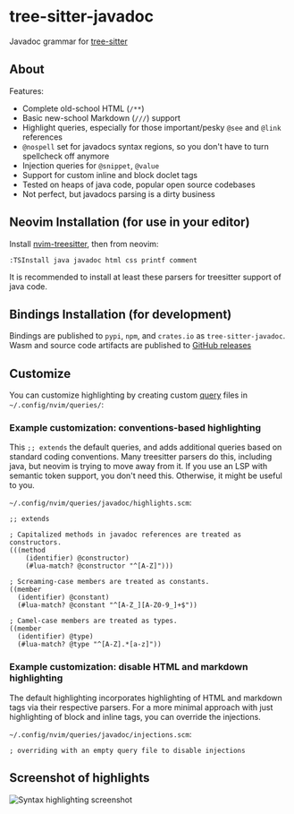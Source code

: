 # tree-sitter-javadoc

Javadoc grammar for [tree-sitter](https://github.com/tree-sitter/tree-sitter)

## About

Features:
* Complete old-school HTML (`/**`)
* Basic new-school Markdown (`///`) support
* Highlight queries, especially for those important/pesky `@see` and `@link` references
* `@nospell` set for javadocs syntax regions, so you don't have to turn spellcheck off anymore
* Injection queries for `@snippet`, `@value`
* Support for custom inline and block doclet tags
* Tested on heaps of java code, popular open source codebases
* Not perfect, but javadocs parsing is a dirty business

## Neovim Installation (for use in your editor)

Install [nvim-treesitter](https://github.com/nvim-treesitter/nvim-treesitter), then from neovim:
```
:TSInstall java javadoc html css printf comment
```
It is recommended to install at least these parsers for treesitter support of java code.

## Bindings Installation (for development)

Bindings are published to `pypi`, `npm`, and `crates.io` as `tree-sitter-javadoc`.
Wasm and source code artifacts are published to [GitHub releases](https://github.com/rmuir/tree-sitter-javadoc/releases)

## Customize

You can customize highlighting by creating custom [query](https://neovim.io/doc/user/treesitter.html#_treesitter-queries) files in `~/.config/nvim/queries/`:

### Example customization: conventions-based highlighting

This `;; extends` the default queries, and adds additional queries based on standard coding conventions.
Many treesitter parsers do this, including java, but neovim is trying to move away from it.
If you use an LSP with semantic token support, you don't need this. Otherwise, it might be useful to you.

`~/.config/nvim/queries/javadoc/highlights.scm`:
```tsq
;; extends

; Capitalized methods in javadoc references are treated as constructors.
(((method
    (identifier) @constructor)
    (#lua-match? @constructor "^[A-Z]")))

; Screaming-case members are treated as constants.
((member
  (identifier) @constant)
  (#lua-match? @constant "^[A-Z_][A-Z0-9_]+$"))

; Camel-case members are treated as types.
((member
  (identifier) @type)
  (#lua-match? @type "^[A-Z].*[a-z]"))
```

### Example customization: disable HTML and markdown highlighting

The default highlighting incorporates highlighting of HTML and markdown tags via their respective parsers.
For a more minimal approach with just highlighting of block and inline tags, you can override the injections.

`~/.config/nvim/queries/javadoc/injections.scm`:
```tsq
; overriding with an empty query file to disable injections
```

## Screenshot of highlights

![Syntax highlighting screenshot](https://github.com/user-attachments/assets/0c08c36b-6bd3-4ef8-8ab7-ea434b2c5342)
